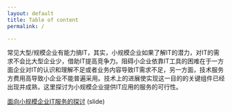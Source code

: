 ```yaml
---
layout: default
title: Table of content
permalink: /

---
```


常见大型/规模企业有能力搞IT，其实，小规模企业如果了解IT的潜力，对IT的需求不会比大型企业少，借助IT提高竞争力。阻碍小企业依靠IT工具的困难在于一方面企业对IT的认识和理解不足或者业务内容导致IT需求不足，另一方面，技术服务方费用高导致小企业不能普遍采用。技术上的进展使实现这一目的的关键组件已经出现并成熟，这里探讨为小规模企业提供IT应用的服务的可行性。


[面向小规模企业IT服务的探讨](/slides/2017-08-09-solution.html) (slide)

